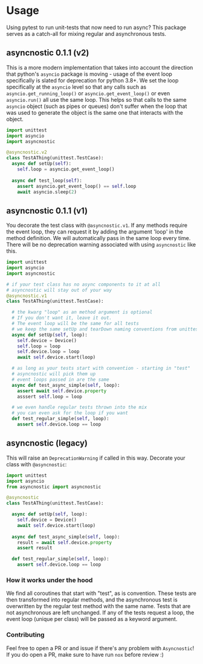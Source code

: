 # Usage

Using pytest to run unit-tests that now need to run async?
This package serves as a catch-all for mixing regular and asynchronous tests.

## asyncnostic 0.1.1 (v2)
This is a more modern implementation that takes into account the direction that python's `asyncio` package is moving - usage of the event loop specifically is slated for deprecation for python 3.8+. We set the loop specifically at the `asyncio` level so that any calls such as `asyncio.get_running_loop()` or `asyncio.get_event_loop()` or even `asyncio.run()` all use the same loop. This helps so that calls to the same `asyncio` object (such as pipes or queues) don't suffer when the loop that was used to generate the object is the same one that interacts with the object. 

```py
import unittest
import asyncio
import asyncnostic

@asyncnostic.v2
class TestAThing(unittest.TestCase):
  async def setUp(self):
    self.loop = asyncio.get_event_loop()
    
  async def test_loop(self):
    assert asyncio.get_event_loop() == self.loop
    await asyncio.sleep(2)
```

## asyncnostic 0.1.1 (v1)
You decorate the test class with `@asyncnostic.v1`. If any methods require the event loop, they can request it by adding the argument 'loop' in the method definition. We will automatically pass in the same loop every time. There will be no deprecation warning associated with using `asyncnostic` like this.

```py
import unittest
import asyncio
import asyncnostic

# if your test class has no async components to it at all
# asyncnostic will stay out of your way
@asyncnostic.v1
class TestAThing(unittest.TestCase):

  # the kwarg "loop" as an method argument is optional
  # If you don't want it, leave it out.
  # The event loop will be the same for all tests
  # we keep the same setUp and tearDown naming conventions from unittest
  async def setUp(self, loop):
    self.device = Device()
    self.loop = loop
    self.device.loop = loop
    await self.device.start(loop)

  # as long as your tests start with convention - starting in "test"
  # asyncnostic will pick them up
  # event loops passed in are the same
  async def test_async_simple(self, loop):
    assert await self.device.property
    asssert self.loop = loop

  # we even handle regular tests thrown into the mix
  # you can even ask for the loop if you want
  def test_regular_simple(self, loop):
    assert self.device.loop == loop

```

## asyncnostic (legacy)
This will raise an `DeprecationWarning` if called in this way. 
Decorate your class with `@asyncnostic`:

```py
import unittest
import asyncio
from asyncnostic import asyncnostic

@asyncnostic
class TestAThing(unittest.TestCase):

  async def setUp(self, loop):
    self.device = Device()
    await self.device.start(loop)
    
  async def test_async_simple(self, loop):
    result = await self.device.property
    assert result

  def test_regular_simple(self, loop):
    assert self.device.loop == loop

```

### How it works under the hood
We find all coroutines that start with "test", as is convention. These tests are then transformed into regular methods, and the asynchronous test is overwritten by the regular test method with the same name. Tests that are not asynchronous are left unchanged. If any of the tests request a loop, the event loop (unique per class) will be passed as a keyword argument.

### Contributing
Feel free to open a PR or and issue if there's any problem with `Asyncnostic`! If you do open a PR, make sure to have run `nox` before review :)
